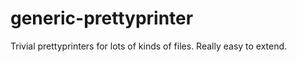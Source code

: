 generic-prettyprinter
=====================

Trivial prettyprinters for lots of kinds of files.  Really easy to extend.